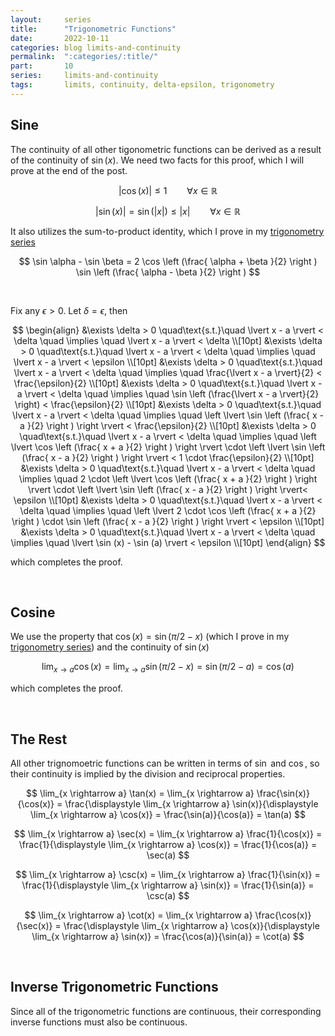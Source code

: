 ```yaml
---
layout:     series
title:      "Trigonometric Functions"
date:       2022-10-11
categories: blog limits-and-continuity
permalink:  ":categories/:title/"
part:       10
series:     limits-and-continuity
tags:       limits, continuity, delta-epsilon, trigonometry
---
```


## Sine

The continuity of all other tigonometric functions can be derived as a result of the continuity of $\sin(x)$. We need two facts for this proof, which I will prove at the end of the post.

$$
\lvert \cos(x) \rvert \leq 1 \qquad \forall x \in \mathbb{R}
$$

$$
\lvert \sin( x ) \rvert = \sin(\lvert x \rvert) \leq \lvert x \rvert \qquad \forall x \in \mathbb{R}
$$

It also utilizes the sum-to-product identity, which I prove in my [trigonometry series](/blog/trigonometry/sum-to-product/)

$$
\sin \alpha - \sin \beta = 2 \cos \left (\frac{ \alpha + \beta }{2} \right ) \sin \left (\frac{ \alpha - \beta }{2} \right )
$$

<br>

Fix any $\epsilon > 0$. Let $\delta = \epsilon$, then

$$
\begin{align}
    &\exists \delta > 0 \quad\text{s.t.}\quad \lvert x - a \rvert < \delta \quad \implies \quad \lvert x - a \rvert < \delta \\[10pt]
    &\exists \delta > 0 \quad\text{s.t.}\quad \lvert x - a \rvert < \delta \quad \implies \quad \lvert x - a \rvert < \epsilon \\[10pt]
    &\exists \delta > 0 \quad\text{s.t.}\quad \lvert x - a \rvert < \delta \quad \implies \quad \frac{\lvert x - a \rvert}{2} < \frac{\epsilon}{2} \\[10pt]
    &\exists \delta > 0 \quad\text{s.t.}\quad \lvert x - a \rvert < \delta \quad \implies \quad \sin \left (\frac{\lvert x - a \rvert}{2} \right) < \frac{\epsilon}{2} \\[10pt]
    &\exists \delta > 0 \quad\text{s.t.}\quad \lvert x - a \rvert < \delta \quad \implies \quad \left \lvert \sin \left (\frac{ x - a }{2} \right ) \right \rvert < \frac{\epsilon}{2} \\[10pt]
    &\exists \delta > 0 \quad\text{s.t.}\quad \lvert x - a \rvert < \delta \quad \implies \quad \left \lvert \cos \left (\frac{ x + a }{2} \right ) \right \rvert \cdot \left \lvert \sin \left (\frac{ x - a }{2} \right ) \right \rvert < 1 \cdot \frac{\epsilon}{2} \\[10pt]
    &\exists \delta > 0 \quad\text{s.t.}\quad \lvert x - a \rvert < \delta \quad \implies \quad 2 \cdot \left \lvert \cos \left (\frac{ x + a }{2} \right ) \right \rvert \cdot \left \lvert \sin \left (\frac{ x - a }{2} \right ) \right \rvert< \epsilon \\[10pt]
    &\exists \delta > 0 \quad\text{s.t.}\quad \lvert x - a \rvert < \delta \quad \implies \quad \left \lvert 2 \cdot \cos \left (\frac{ x + a }{2} \right ) \cdot \sin \left (\frac{ x - a }{2} \right ) \right \rvert < \epsilon \\[10pt]
    &\exists \delta > 0 \quad\text{s.t.}\quad \lvert x - a \rvert < \delta \quad \implies \quad \lvert \sin (x) - \sin (a) \rvert < \epsilon \\[10pt]
\end{align}
$$

which completes the proof.

<br>

## Cosine

We use the property that $\cos(x) = \sin(\pi/2 - x)$ (which I prove in my [trigonometry series](/blog/trigonometry/complementary-supplementary-and-opposite-angles/)) and the continuity of $\sin(x)$

$$
\lim_{x \rightarrow a} \cos(x) = \lim_{x \rightarrow a} \sin(\pi/2 - x) = \sin(\pi/2 - a) = \cos(a)
$$

which completes the proof.

<br>

## The Rest

All other trignomoetric functions can be written in terms of $\sin$ and $\cos$, so their continuity is implied by the division and reciprocal properties.

$$
\lim_{x \rightarrow a} \tan(x) = \lim_{x \rightarrow a} \frac{\sin(x)}{\cos(x)} = \frac{\displaystyle \lim_{x \rightarrow a} \sin(x)}{\displaystyle \lim_{x \rightarrow a} \cos(x)} = \frac{\sin(a)}{\cos(a)} = \tan(a)
$$

$$
\lim_{x \rightarrow a} \sec(x) = \lim_{x \rightarrow a} \frac{1}{\cos(x)} = \frac{1}{\displaystyle \lim_{x \rightarrow a} \cos(x)} = \frac{1}{\cos(a)} = \sec(a)
$$

$$
\lim_{x \rightarrow a} \csc(x) = \lim_{x \rightarrow a} \frac{1}{\sin(x)} = \frac{1}{\displaystyle \lim_{x \rightarrow a} \sin(x)} = \frac{1}{\sin(a)} = \csc(a)
$$

$$
\lim_{x \rightarrow a} \cot(x) = \lim_{x \rightarrow a} \frac{\cos(x)}{\sec(x)} = \frac{\displaystyle \lim_{x \rightarrow a} \cos(x)}{\displaystyle \lim_{x \rightarrow a} \sin(x)} = \frac{\cos(a)}{\sin(a)} = \cot(a)
$$

<br>

## Inverse Trigonometric Functions

Since all of the trigonometric functions are continuous, their corresponding inverse functions must also be continuous. 

<!-- <br>

## Bound on Cosine

**TODO**

<br>

## Bound on Sine

If you look up a proof for this online, you will see an argument based on the derivative of $\sin(x)$. However, I want to avoid circularity. It's actually very subtle. If you look at my proof [here](/blog/derivative-proofs/trigonometric-functions/), I use the fact that $\displaystyle \lim_{h \rightarrow 0} \frac{1 - \cos(h)}{h} = 0$. To prove this (given [here](/blog/derivative-proofs/squeeze-theorem/)), I use the fact that $\displaystyle \lim_{x \rightarrow 0} \sin (x) = \sin(0) = 0$. Therefore, I cannot use the derivative of $\sin(x)$ to prove this bound.

**TODO**

I would just use geometric arguments. The definition of an angle is the arc of a unit circle, and $\sin$ is the height, so obviously it's less. This argument works for $x < \pi/2$. For $x > 1$ we can just use the fact that $\lvert \sin(x) \rvert \leq 1 \leq x$ -->